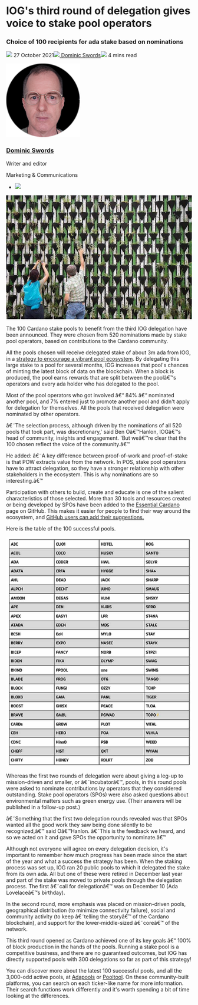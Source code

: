 # IOG's third round of delegation gives voice to stake pool operators
### **Choice of 100 recipients for ada stake based on nominations**
![](img/2021-10-27-iogs-third-round-of-ada-delegation-gives-voice-to-cardano-stake-pool-operators.002.png) 27 October 2021![](img/2021-10-27-iogs-third-round-of-ada-delegation-gives-voice-to-cardano-stake-pool-operators.002.png)[ Dominic Swords](tmp//en/blog/authors/dominic-swords/page-1/)![](img/2021-10-27-iogs-third-round-of-ada-delegation-gives-voice-to-cardano-stake-pool-operators.003.png) 4 mins read

![Dominic Swords](img/2021-10-27-iogs-third-round-of-ada-delegation-gives-voice-to-cardano-stake-pool-operators.004.png)[](tmp//en/blog/authors/dominic-swords/page-1/)
### [**Dominic Swords**](tmp//en/blog/authors/dominic-swords/page-1/)
Writer and editor

Marketing & Communications

- ![](img/2021-10-27-iogs-third-round-of-ada-delegation-gives-voice-to-cardano-stake-pool-operators.005.png)[](mailto:dominic.swords@iohk.io "Email")

![IOG's third round of delegation gives voice to stake pool operators](img/2021-10-27-iogs-third-round-of-ada-delegation-gives-voice-to-cardano-stake-pool-operators.006.jpeg)

The 100 Cardano stake pools to benefit from the third IOG delegation have been announced. They were chosen from 520 nominations made by stake pool operators, based on contributions to the Cardano community.

All the pools chosen will receive delegated stake of about 3m ada from IOG, in a [strategy to encourage a vibrant pool ecosystem](https://iohk.io/en/blog/posts/2021/01/22/our-new-delegation-strategy-announcing-the-pools-we-are-supporting/). By delegating this large stake to a pool for several months, IOG increases that pool's chances of minting the latest block of data on the blockchain. When a block is produced, the pool earns rewards that are split between the poolâ€™s operators and every ada holder who has delegated to the pool.

Most of the pool operators who got involved â€“ 84% â€“ nominated another pool, and 7% entered just to promote another pool and didn't apply for delegation for themselves. All the pools that received delegation were nominated by other operators.

â€˜The selection process, although driven by the nominations of all 520 pools that took part, was discretionary,' said Ben Oâ€™Hanlon, IOGâ€™s head of community, insights and engagement. 'But weâ€™re clear that the 100 chosen reflect the voice of the community.â€™

He added: â€˜A key difference between proof-of-work and proof-of-stake is that POW extracts value from the network. In POS, stake pool operators have to attract delegation, so they have a stronger relationship with other stakeholders in the ecosystem. This is why nominations are so interesting.â€™

Participation with others to build, create and educate is one of the salient characteristics of those selected. More than 30 tools and resources created or being developed by SPOs have been added to the [Essential Cardano](https://github.com/input-output-hk/essential-cardano/blob/main/essential-cardano-list.md) page on GitHub. This makes it easier for people to find their way around the ecosystem, and [GitHub users can add their suggestions.](https://github.com/input-output-hk/essential-cardano#want-to-contribute)

Here is the table of the 100 successful pools.

![](img/2021-10-27-iogs-third-round-of-ada-delegation-gives-voice-to-cardano-stake-pool-operators.007.jpeg)

Whereas the first two rounds of delegation were about giving a leg-up to mission-driven and smaller, or â€˜incubatorâ€™, pools, in this round pools were asked to nominate contributions by operators that they considered outstanding. Stake pool operators (SPOs) were also asked questions about environmental matters such as green energy use. (Their answers will be published in a follow-up post.)

â€˜Something that the first two delegation rounds revealed was that SPOs wanted all the good work they saw being done silently to be recognized,â€™ said Oâ€™Hanlon. â€˜This is the feedback we heard, and so we acted on it and gave SPOs the opportunity to nominate.â€™

Although not everyone will agree on every delegation decision, it's important to remember how much progress has been made since the start of the year and what a success the strategy has been. When the staking process was set up, IOG ran 20 public pools to which it delegated the stake from its own ada. All but one of these were retired in December last year and part of the stake was moved to private pools through the delegation process. The first â€˜call for delegationâ€™ was on December 10 (Ada Lovelaceâ€™s birthday).

In the second round, more emphasis was placed on mission-driven pools, geographical distribution (to minimize connectivity failure), social and community activity (to keep â€˜telling the storyâ€™ of the Cardano blockchain), and support for the lower-middle-sized â€˜coreâ€™ of the network.

This third round opened as Cardano achieved one of its key goals â€“ 100% of block production in the hands of the pools. Running a stake pool is a competitive business, and there are no guaranteed outcomes, but IOG has directly supported pools with 300 delegations so far as part of this strategy!

You can discover more about the latest 100 successful pools, and all the 3,000-odd active pools, at [Adapools](https://adapools.org/) or [Pooltool](https://pooltool.io/). On these community-built platforms, you can search on each ticker-like name for more information. Their search functions work differently and it's worth spending a bit of time looking at the differences.
